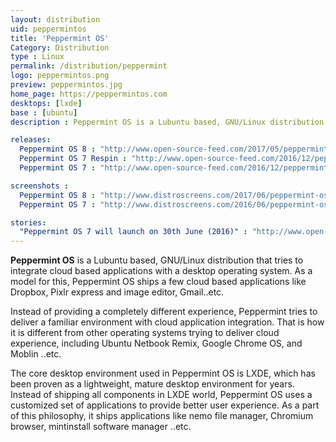 ```yaml
---
layout: distribution
uid: peppermintos
title: 'Peppermint OS'
Category: Distribution
type : Linux
permalink: /distribution/peppermint
logo: peppermintos.png
preview: peppermintos.jpg
home_page: https://peppermintos.com
desktops: [lxde]
base : [ubuntu]
description : Peppermint OS is a Lubuntu based, GNU/Linux distribution that tries to integrate cloud based applications with a desktop operating system. Stories, reviews and updates on Peppermint OS.

releases:
  Peppermint OS 8 : "http://www.open-source-feed.com/2017/05/peppermint-os-8-released-with-linux.html"
  Peppermint OS 7 Respin : "http://www.open-source-feed.com/2016/12/peppermint-7-respin-released.html"
  Peppermint OS 7 : "http://www.open-source-feed.com/2016/12/peppermint-7-respin-released.html"

screenshots :
  Peppermint OS 8 : "http://www.distroscreens.com/2017/06/peppermint-os-8-screenshots.html"
  Peppermint OS 7 : "http://www.distroscreens.com/2016/06/peppermint-os-7-screenshots.html"

stories:
  "Peppermint OS 7 will launch on 30th June (2016)" : "http://www.open-source-feed.com/2016/06/peppermint-os-7-will-launch-on-30th-june.html"
---
```


**Peppermint OS** is a Lubuntu based, GNU/Linux distribution that tries to integrate cloud based applications with a desktop operating system. As a model for this, Peppermint OS ships a few cloud based applications like Dropbox, Pixlr express and image editor, Gmail..etc.

Instead of providing a completely different experience, Peppermint tries to deliver a familiar environment with cloud application integration. That is how it is different from other operating systems trying to deliver cloud experience, including  Ubuntu Netbook Remix, Google Chrome OS, and Moblin ..etc.

The core desktop environment used in Peppermint OS is LXDE, which has been proven as a lightweight, mature desktop environment for years. Instead of shipping all components in LXDE world, Peppermint OS uses a customized set of applications to provide better user experience. As a part of this philosophy, it ships applications like nemo file manager, Chromium browser, mintinstall software manager ..etc.
